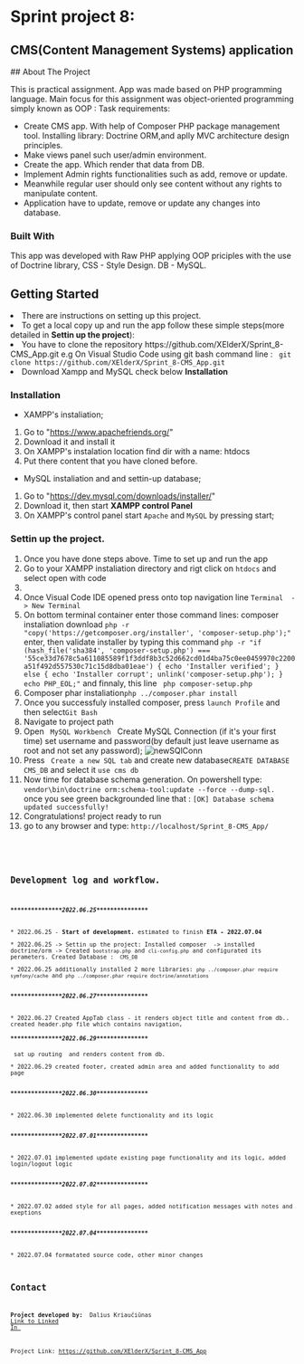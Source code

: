 # Sprint project 8:
<h2>CMS(Content Management Systems) application</h2>
## About The Project

This is practical assignment. App was made based on PHP programming language. Main focus for this assignment was object-oriented programming simply known as OOP :
Task requirements:
* Create CMS app. With help of Composer PHP package management tool. Installing library: Doctrine ORM,and aplly MVC architecture design principles. 
* Make views panel such user/admin environment.  
* Create the app. Which render that data from DB.
* Implement Admin rights functionalities such as add, remove or update.
* Meanwhile regular user should only see content without any rights to manipulate content.
* Application have to update, remove or update any changes into database.


### Built With

This app was developed with Raw PHP applying OOP priciples with the use of Doctrine library, CSS - Style Design. DB - MySQL.

## Getting Started

<li>There are instructions on setting up this project.</li>
<li>To get a local copy up and run the app follow these simple steps(more detailed in <b>Settin up the project</b>):</li>
<li>You have to clone the repository https://github.com/XElderX/Sprint_8-CMS_App.git e.g On Visual Studio Code using git bash command line : <code> git clone https://github.com/XElderX/Sprint_8-CMS_App.git </code> </li>
<li>Download Xampp and MySQL check below <b>Installation</b></li>


### Installation

* XAMPP's instaliation;

1. Go to "https://www.apachefriends.org/"
2. Download it and install it
3. On XAMPP's instalation location find dir with a name: htdocs
4. Put there content that you have cloned before.

* MySQL instaliation and and settin-up database;

1. Go to "https://dev.mysql.com/downloads/installer/"
2. Download it, then start <b> XAMPP control Panel</b>
3. On XAMPP's control panel start <code>Apache</code> and <code>MySQL</code> by pressing start;


### Settin up the project.
<ol>
<li>Once you have done steps above. Time to set up and run the app</li>
<li>Go to your XAMPP instaliation directory and rigt click on <code>htdocs</code> and select open with code </li>
<li></li>
<li>Once Visual Code IDE opened press onto top navigation line <code>Terminal  -> New Terminal </code> </li>
<li>On bottom terminal container enter those command lines: composer instaliation download <code>php -r "copy('https://getcomposer.org/installer', 'composer-setup.php');"</code> enter, then validate installer by typing this command <code>php -r "if (hash_file('sha384', 'composer-setup.php') === '55ce33d7678c5a611085589f1f3ddf8b3c52d662cd01d4ba75c0ee0459970c2200a51f492d557530c71c15d8dba01eae') { echo 'Installer verified'; } else { echo 'Installer corrupt'; unlink('composer-setup.php'); } echo PHP_EOL;"</code> and finnaly, this line <code> php composer-setup.php</code></li>
<li>Composer phar instaliation<code>php ../composer.phar install</code> </li>
<li>Once you successfuly installed composer, press <code>launch Profile</code> and then select<code>Git Bash</code> </li>
<li>Navigate to project path </li>
<li>Open <code> MySQL Workbench </code> Create MySQL Connection (if it's your first time) set username and password(by default just leave username as root and not set any password); <img src="https://user-images.githubusercontent.com/99712528/174490079-1d58c653-ad9d-4e5a-88f7-2f24aff64697.png" alt="newSQlConn">   </li>
<li>Press <code> Create a new SQL tab</code> and create new database<code>CREATE DATABASE CMS_DB</code> and select it <code>use cms db</code></li>
<li>Now time for database schema generation. On  powershell type: <code>vendor\bin\doctrine orm:schema-tool:update --force --dump-sql.</code> once you see green backgrounded line that :  <code>[OK] Database schema updated successfully!</code> </li>
<li>Congratulations!  project ready to run</li>
<li>go to any browser and type: <code>http://localhost/Sprint_8-CMS_App/<code></li>


</ol>



## Development log and workflow.
<h5>***************2022.06.25***************</h5>
* 2022.06.25 - <b>Start of development.</b> estimated to finish <b>ETA - 2022.07.04 </b><br>
* 2022.06.25 -> Settin up the project: Installed composer  -> installed doctrine/orm -> Created <code>bootstrap.php</code> and <code>cli-config.php</code> and configurated its perameters. Created Database : <code> CMS_DB</code><br>
* 2022.06.25 additionally installed 2 more libraries: <code>php ../composer.phar require symfony/cache</code> and <code>php ../composer.phar require doctrine/annotations</code><br> 
<h5>***************2022.06.27***************</h5>
* 2022.06.27 Created AppTab class - it renders object title and content from db.. created header.php file which contains navigation,
<h5>***************2022.06.29***************</h5> sat up routing  and renders content from db. <br>
* 2022.06.29 created footer, created admin area and added functionality to add page  <br>
<h5>***************2022.06.30***************</h5>
* 2022.06.30 implemented delete functionality and its logic  <br>
<h5>***************2022.07.01***************</h5>
* 2022.07.01 implemented update existing page functionality and its logic, added login/logout logic   <br>
<h5>***************2022.07.02***************</h5>
* 2022.07.02 added style for all pages, added notification messages with notes and exeptions<br>
<h5>***************2022.07.04***************</h5>
* 2022.07.04 formatated source code, other minor changes<br>







## Contact

<span><strong>Project developed by: </strong> Dalius Kriaučiūnas <a href="https://www.linkedin.com/in/dalius-kriauciunas/">Link to Linked In </a></span>

Project Link: https://github.com/XElderX/Sprint_8-CMS_App
